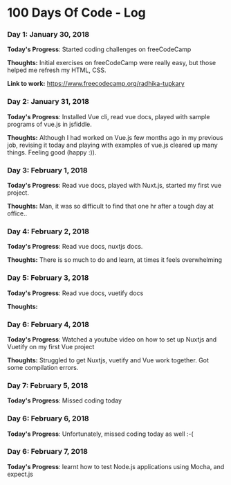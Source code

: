 # 100 Days Of Code - Log

### Day 1: January 30, 2018

**Today's Progress**: Started coding challenges on freeCodeCamp

**Thoughts:** Initial exercises on freeCodeCamp were really easy, but those helped me refresh my HTML, CSS.

**Link to work:** https://www.freecodecamp.org/radhika-tupkary

### Day 2: January 31, 2018

**Today's Progress**: Installed Vue cli, read vue docs, played with sample programs of vue.js in jsfiddle. 

**Thoughts:** Although I had worked on Vue.js few months ago in my previous job, revising it today and playing with examples of vue.js cleared up many things. Feeling good (happy :)). 

### Day 3: February 1, 2018

**Today's Progress**: Read vue docs, played with Nuxt.js, started my first vue project.  

**Thoughts:** Man, it was so difficult to find that one hr after a tough day at office..

### Day 4: February 2, 2018

**Today's Progress**: Read vue docs, nuxtjs docs.  

**Thoughts:** There is so much to do and learn, at times it feels overwhelming

### Day 5: February 3, 2018

**Today's Progress**: Read vue docs, vuetify docs

**Thoughts:** 

### Day 6: February 4, 2018

**Today's Progress**: Watched a youtube video on how to set up Nuxtjs and Vuetify on my first Vue project

**Thoughts:** Struggled to get Nuxtjs, vuetify and Vue work together. Got some compilation errors. 

### Day 7: February 5, 2018

**Today's Progress**: Missed coding today

### Day 6: February 6, 2018

**Today's Progress**: Unfortunately, missed coding today as well :-(

### Day 6: February 7, 2018

**Today's Progress**: learnt how to test Node.js applications using Mocha, and expect.js

 
